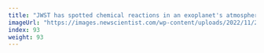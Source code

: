 ```yaml
---
title: "JWST has spotted chemical reactions in an exoplanet's atmosphere"
imageUrl: "https://images.newscientist.com/wp-content/uploads/2022/11/22160006/SEI_134740491.jpg?width=600"
index: 93
weight: 93
---
```

